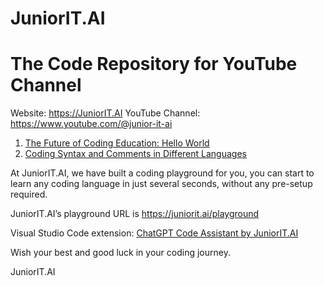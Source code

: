 # JuniorIT.AI 
# The Code Repository for YouTube Channel

Website: https://JuniorIT.AI
YouTube Channel: https://www.youtube.com/@junior-it-ai

1. [The Future of Coding Education: Hello World](01-hello-world)
2. [Coding Syntax and Comments in Different Languages](02-coding-syntax-comments)


At JuniorIT.AI, we have built a coding playground for you, you can start to learn any coding language in just several seconds, without any pre-setup required.  

JuniorIT.AI’s playground URL is https://juniorit.ai/playground

Visual Studio Code extension: [ChatGPT Code Assistant by JuniorIT.AI](https://marketplace.visualstudio.com/items?itemName=JuniorIT-AI.vscode-juniorit)

Wish your best and good luck in your coding journey.

JuniorIT.AI
